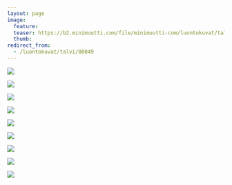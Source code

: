 ```yaml
---
layout: page
image:
  feature:
  teaser: https://b2.minimuutti.com/file/minimuutti-com/luontokuvat/talvi/3/DS44023-245px.jpg
  thumb:
redirect_from:
  - /luontokuvat/talvi/00049
---
```


[![](https://b2.minimuutti.com/file/minimuutti-com/luontokuvat/talvi/3/DS43736-800px.jpg)](https://dl.dropboxusercontent.com/sh/ea1wtnz7z734o12/AAAiHZpRBqlE3ql0DhLkOWBqa/luontokuvat/talvi/3/DS43736.jpg)

[![](https://b2.minimuutti.com/file/minimuutti-com/luontokuvat/talvi/3/DS43718-800px.jpg)](https://dl.dropboxusercontent.com/sh/ea1wtnz7z734o12/AAC3upuS8x_b4RMelnS7tWzVa/luontokuvat/talvi/3/DS43718.jpg)

[![](https://b2.minimuutti.com/file/minimuutti-com/luontokuvat/talvi/3/DS43712-800px.jpg)](https://dl.dropboxusercontent.com/sh/ea1wtnz7z734o12/AABuCAoIo1B0lGBOp2LeyJWca/luontokuvat/talvi/3/DS43712.jpg)

[![](https://b2.minimuutti.com/file/minimuutti-com/luontokuvat/talvi/3/DS44023-800px.jpg)](https://dl.dropboxusercontent.com/sh/ea1wtnz7z734o12/AABMGCPnplJZtKSo7kBISjYOa/luontokuvat/talvi/3/DS44023.jpg)

[![](https://b2.minimuutti.com/file/minimuutti-com/luontokuvat/talvi/3/DS44028-800px.jpg)](https://dl.dropboxusercontent.com/sh/ea1wtnz7z734o12/AADfmsT0HRUOX3yH-Om4ENwZa/luontokuvat/talvi/3/DS44028.jpg)

[![](https://b2.minimuutti.com/file/minimuutti-com/luontokuvat/talvi/3/DS44000-800px.jpg)](https://dl.dropboxusercontent.com/sh/ea1wtnz7z734o12/AAAYYV37LlDEqem04iz9J_Cda/luontokuvat/talvi/3/DS44000.jpg)

[![](https://b2.minimuutti.com/file/minimuutti-com/luontokuvat/talvi/3/DS43787-800px.jpg)](https://dl.dropboxusercontent.com/sh/ea1wtnz7z734o12/AAAVlWa-THVAgKu1mDq1IER5a/luontokuvat/talvi/3/DS43787.jpg)

[![](https://b2.minimuutti.com/file/minimuutti-com/luontokuvat/talvi/3/DS43772-800px.jpg)](https://dl.dropboxusercontent.com/sh/ea1wtnz7z734o12/AACrA2_6jocSL8fSRZWXU7Jsa/luontokuvat/talvi/3/DS43772.jpg)

[![](https://b2.minimuutti.com/file/minimuutti-com/luontokuvat/talvi/3/DS43771-800px.jpg)](https://dl.dropboxusercontent.com/sh/ea1wtnz7z734o12/AAB5eqdCyA88yK5v5Kp3d5uQa/luontokuvat/talvi/3/DS43771.jpg)
